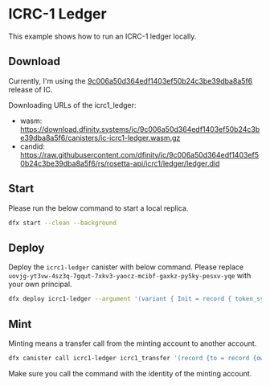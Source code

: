 # ICRC-1 Ledger

This example shows how to run an ICRC-1 ledger locally.

## Download

Currently, I'm using the [9c006a50d364edf1403ef50b24c3be39dba8a5f6](https://github.com/dfinity/ic/releases/tag/release-2024-06-19_23-01-cycle-hotfix) release of IC.

Downloading URLs of the icrc1_ledger:
- wasm: https://download.dfinity.systems/ic/9c006a50d364edf1403ef50b24c3be39dba8a5f6/canisters/ic-icrc1-ledger.wasm.gz
- candid: https://raw.githubusercontent.com/dfinity/ic/9c006a50d364edf1403ef50b24c3be39dba8a5f6/rs/rosetta-api/icrc1/ledger/ledger.did

## Start

Please run the below command to start a local replica.

```bash
dfx start --clean --background
```

## Deploy

Deploy the `icrc1-ledger` canister with below command. Please replace `uovjg-yt3vw-4sz3q-7gqut-7xkv3-yaocz-mcibf-gaxkz-py5ky-pesxv-yqe` with your own principal.

```bash
dfx deploy icrc1-ledger --argument '(variant { Init = record { token_symbol = "TEX"; token_name = "Token example"; minting_account = record { owner = principal "uovjg-yt3vw-4sz3q-7gqut-7xkv3-yaocz-mcibf-gaxkz-py5ky-pesxv-yqe" }; transfer_fee = 10_000; metadata = vec {}; initial_balances = vec {}; archive_options = record { num_blocks_to_archive = 2000; trigger_threshold = 1000; controller_id = principal "uovjg-yt3vw-4sz3q-7gqut-7xkv3-yaocz-mcibf-gaxkz-py5ky-pesxv-yqe"; }; } },)'
```

## Mint

Minting means a transfer call from the minting account to another account.

```bash
dfx canister call icrc1-ledger icrc1_transfer '(record {to = record {owner = principal "5lt2h-5vqvf-tyxrd-uxjcw-6mwm7-ommh5-5vxhi-td72z-fvwls-rqa3o-rqe"}; amount=1_000_000},)'
```

Make sure you call the command with the identity of the minting account.
